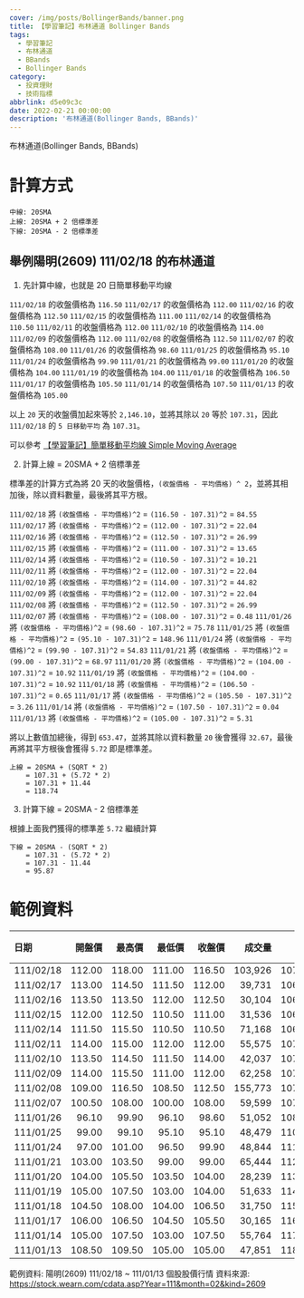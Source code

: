 ```yaml
---
cover: /img/posts/BollingerBands/banner.png
title: 【學習筆記】布林通道 Bollinger Bands
tags:
  - 學習筆記
  - 布林通道
  - BBands
  - Bollinger Bands
category:
  - 投資理財
  - 技術指標
abbrlink: d5e09c3c
date: 2022-02-21 00:00:00
description: '布林通道(Bollinger Bands, BBands)'
---
```


布林通道(Bollinger Bands, BBands)

# 計算方式

```text
中線: 20SMA
上線: 20SMA + 2 倍標準差
下線: 20SMA - 2 倍標準差
```

## 舉例陽明(2609) 111/02/18 的布林通道

1. 先計算中線，也就是 20 日簡單移動平均線

`111/02/18` 的收盤價格為 `116.50`
`111/02/17` 的收盤價格為 `112.00`
`111/02/16` 的收盤價格為 `112.50`
`111/02/15` 的收盤價格為 `111.00`
`111/02/14` 的收盤價格為 `110.50`
`111/02/11` 的收盤價格為 `112.00`
`111/02/10` 的收盤價格為 `114.00`
`111/02/09` 的收盤價格為 `112.00`
`111/02/08` 的收盤價格為 `112.50`
`111/02/07` 的收盤價格為 `108.00`
`111/01/26` 的收盤價格為 `98.60`
`111/01/25` 的收盤價格為 `95.10`
`111/01/24` 的收盤價格為 `99.90`
`111/01/21` 的收盤價格為 `99.00`
`111/01/20` 的收盤價格為 `104.00`
`111/01/19` 的收盤價格為 `104.00`
`111/01/18` 的收盤價格為 `106.50`
`111/01/17` 的收盤價格為 `105.50`
`111/01/14` 的收盤價格為 `107.50`
`111/01/13` 的收盤價格為 `105.00`

以上 `20` 天的收盤價加起來等於 `2,146.10`，並將其除以 `20` 等於 `107.31`，因此 `111/02/18` 的 `5 日移動平均` 為 `107.31`。

可以參考 [【學習筆記】簡單移動平均線 Simple Moving Average](/posts/SimpleMovingAverage/)

2. 計算上線 = 20SMA + 2 倍標準差

標準差的計算方式為將 20 天的收盤價格，`(收盤價格 - 平均價格) ^ 2`，並將其相加後，除以資料數量，最後將其平方根。

`111/02/18` 將 `(收盤價格 - 平均價格)^2` = `(116.50 - 107.31)^2` = `84.55`
`111/02/17` 將 `(收盤價格 - 平均價格)^2` = `(112.00 - 107.31)^2` = `22.04`
`111/02/16` 將 `(收盤價格 - 平均價格)^2` = `(112.50 - 107.31)^2` = `26.99`
`111/02/15` 將 `(收盤價格 - 平均價格)^2` = `(111.00 - 107.31)^2` = `13.65`
`111/02/14` 將 `(收盤價格 - 平均價格)^2` = `(110.50 - 107.31)^2` = `10.21`
`111/02/11` 將 `(收盤價格 - 平均價格)^2` = `(112.00 - 107.31)^2` = `22.04`
`111/02/10` 將 `(收盤價格 - 平均價格)^2` = `(114.00 - 107.31)^2` = `44.82`
`111/02/09` 將 `(收盤價格 - 平均價格)^2` = `(112.00 - 107.31)^2` = `22.04`
`111/02/08` 將 `(收盤價格 - 平均價格)^2` = `(112.50 - 107.31)^2` = `26.99`
`111/02/07` 將 `(收盤價格 - 平均價格)^2` = `(108.00 - 107.31)^2` = `0.48`
`111/01/26` 將 `(收盤價格 - 平均價格)^2` = `(98.60 - 107.31)^2` = `75.78`
`111/01/25` 將 `(收盤價格 - 平均價格)^2` = `(95.10 - 107.31)^2` = `148.96`
`111/01/24` 將 `(收盤價格 - 平均價格)^2` = `(99.90 - 107.31)^2` = `54.83`
`111/01/21` 將 `(收盤價格 - 平均價格)^2` = `(99.00 - 107.31)^2` = `68.97`
`111/01/20` 將 `(收盤價格 - 平均價格)^2` = `(104.00 - 107.31)^2` = `10.92`
`111/01/19` 將 `(收盤價格 - 平均價格)^2` = `(104.00 - 107.31)^2` = `10.92`
`111/01/18` 將 `(收盤價格 - 平均價格)^2` = `(106.50 - 107.31)^2` = `0.65`
`111/01/17` 將 `(收盤價格 - 平均價格)^2` = `(105.50 - 107.31)^2` = `3.26`
`111/01/14` 將 `(收盤價格 - 平均價格)^2` = `(107.50 - 107.31)^2` = `0.04`
`111/01/13` 將 `(收盤價格 - 平均價格)^2` = `(105.00 - 107.31)^2` = `5.31`

將以上數值加總後，得到 `653.47`，並將其除以資料數量 `20` 後會獲得 `32.67`，最後再將其平方根後會獲得 `5.72` 即是標準差。

```text
上線 = 20SMA + (SQRT * 2)
    = 107.31 + (5.72 * 2)
    = 107.31 + 11.44
    = 118.74
```

3. 計算下線 = 20SMA - 2 倍標準差

根據上面我們獲得的標準差 `5.72` 繼續計算

```text
下線 = 20SMA - (SQRT * 2)
    = 107.31 - (5.72 * 2)
    = 107.31 - 11.44
    = 95.87
```

# 範例資料

| 日期       | 開盤價 | 最高價 | 最低價 | 收盤價 |  成交量 |   中線 |   上線 |   下線 | 標準差 |
|:-----------|-------:|-------:|-------:|-------:|--------:|-------:|-------:|-------:|-------:|
| 111/02/18  | 112.00 | 118.00 | 111.00 | 116.50 | 103,926 | 107.31 | 118.74 |  95.87 |   5.72 |
| 111/02/17  | 113.00 | 114.50 | 111.50 | 112.00 |  39,731 | 106.88 | 117.52 |  96.24 |   5.32 |
| 111/02/16  | 113.50 | 113.50 | 112.00 | 112.50 |  30,104 | 106.88 | 117.52 |  96.24 |   5.32 |
| 111/02/15  | 112.00 | 112.50 | 110.50 | 111.00 |  31,536 | 106.83 | 117.37 |  96.29 |   5.27 |
| 111/02/14  | 111.50 | 115.50 | 110.50 | 110.50 |  71,168 | 106.96 | 117.75 |  96.16 |   5.40 |
| 111/02/11  | 114.00 | 115.00 | 112.00 | 112.00 |  55,575 | 107.16 | 118.34 |  95.97 |   5.59 |
| 111/02/10  | 113.50 | 114.50 | 111.50 | 114.00 |  42,037 | 107.31 | 118.82 |  95.79 |   5.76 |
| 111/02/09  | 114.00 | 115.50 | 111.00 | 112.00 |  62,258 | 107.38 | 119.09 |  95.67 |   5.86 |
| 111/02/08  | 109.00 | 116.50 | 108.50 | 112.50 | 155,773 | 107.51 | 119.46 |  95.55 |   5.98 |
| 111/02/07  | 100.50 | 108.00 | 100.00 | 108.00 |  59,599 | 107.93 | 121.11 |  94.75 |   6.59 |
| 111/01/26  |  96.10 |  99.90 |  96.10 |  98.60 |  51,052 | 108.76 | 123.78 |  93.73 |   7.51 |
| 111/01/25  |  99.00 |  99.10 |  95.10 |  95.10 |  48,479 | 110.08 | 125.92 |  94.23 |   7.92 |
| 111/01/24  |  97.00 | 101.00 |  96.50 |  99.90 |  48,844 | 111.45 | 126.60 |  96.29 |   7.58 |
| 111/01/21  | 103.00 | 103.50 |  99.00 |  99.00 |  65,444 | 112.58 | 127.48 |  97.67 |   7.45 |
| 111/01/20  | 104.00 | 105.50 | 103.50 | 104.00 |  28,239 | 113.75 | 127.88 |  99.62 |   7.06 |
| 111/01/19  | 105.00 | 107.50 | 103.00 | 104.00 |  51,633 | 114.75 | 128.81 | 100.69 |   7.03 |
| 111/01/18  | 104.50 | 108.00 | 104.00 | 106.50 |  31,750 | 115.83 | 129.71 | 101.94 |   6.94 |
| 111/01/17  | 106.00 | 106.50 | 104.50 | 105.50 |  30,165 | 116.60 | 130.04 | 103.16 |   6.72 |
| 111/01/14  | 105.00 | 107.50 | 103.00 | 107.50 |  55,764 | 117.50 | 130.24 | 104.76 |   6.37 |
| 111/01/13  | 108.50 | 109.50 | 105.00 | 105.00 |  47,851 | 118.23 | 130.24 | 106.21 |   6.01 |

範例資料: 陽明(2609) 111/02/18 ~ 111/01/13 個股股價行情
資料來源: https://stock.wearn.com/cdata.asp?Year=111&month=02&kind=2609
